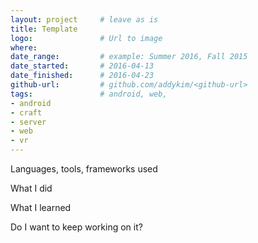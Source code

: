 ```yaml
---
layout: project		# leave as is
title: Template 	
logo: 				# Url to image
where: 
date_range:			# example: Summer 2016, Fall 2015
date_started: 		# 2016-04-13
date_finished: 		# 2016-04-23
github-url: 		# github.com/addykim/<github-url>
tags:				# android, web, 
- android
- craft
- server
- web
- vr
---
```


Languages, tools, frameworks used

What I did

What I learned

Do I want to keep working on it?

